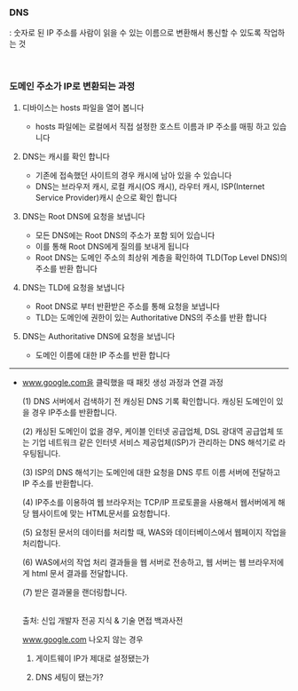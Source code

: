
### DNS

: 숫자로 된 IP 주소를 사람이 읽을 수 있는 이름으로 변환해서 통신할 수 있도록 작업하는 것

<BR>

### 도메인 주소가 IP로 변환되는 과정

1. 디바이스는 hosts 파일을 열어 봅니다

   + hosts 파일에는 로컬에서 직접 설정한 호스트 이름과 IP 주소를 매핑 하고 있습니다

2. DNS는 캐시를 확인 합니다

   + 기존에 접속했던 사이트의 경우 캐시에 남아 있을 수 있습니다
   + DNS는 브라우저 캐시, 로컬 캐시(OS 캐시), 라우터 캐시, ISP(Internet Service Provider)캐시 순으로 확인 합니다

3. DNS는 Root DNS에 요청을 보냅니다

   + 모든 DNS에는 Root DNS의 주소가 포함 되어 있습니다
   + 이를 통해 Root DNS에게 질의를 보내게 됩니다
   + Root DNS는 도메인 주소의 최상위 계층을 확인하여 TLD(Top Level DNS)의 주소를 반환 합니다

4. DNS는 TLD에 요청을 보냅니다

   + Root DNS로 부터 반환받은 주소를 통해 요청을 보냅니다
   + TLD는 도메인에 권한이 있는 Authoritative DNS의 주소를 반환 합니다

5. DNS는 Authoritative DNS에 요청을 보냅니다

   + 도메인 이름에 대한 IP 주소를 반환 합니다

----

- www.google.com을 클릭했을 때 패킷 생성 과정과 연결 과정
  
    (1) DNS 서버에서 검색하기 전 캐싱된 DNS 기록 확인합니다. 캐싱된 도메인이 있을 경우 IP주소를 반환합니다. 

    (2) 캐싱된 도메인이 없을 경우, 케이블 인터넷 공급업체, DSL 광대역 공급업체 또는 기업 네트워크 같은 인터넷 서비스 제공업체(ISP)가 관리하는 DNS 해석기로 라우팅됩니다.

    (3) ISP의 DNS 해석기는 도메인에 대한 요청을 DNS 루트 이름 서버에 전달하고 IP 주소를 반환합니다. 

    (4) IP주소를 이용하여 웹 브라우저는 TCP/IP 프로토콜을 사용해서 웹서버에게 해당 웹사이트에 맞는 HTML문서를 요청합니다. 

    (5) 요청된 문서의 데이터를 처리할 때, WAS와 데이터베이스에서 웹페이지 작업을 처리합니다.

    (6) WAS에서의 작업 처리 결과들을 웹 서버로 전송하고, 웹 서버는 웹 브라우저에게 html 문서 결과를 전달합니다.

    (7) 받은 결과물을 랜더링합니다.   
  

  <br>
  출처: 신입 개발자 전공 지식 & 기술 면접 백과사전


  www.google.com 나오지 않는 경우

  1. 게이트웨이 IP가 제대로 설정됐는가

  2. DNS 세팅이 됐는가?
 
      
